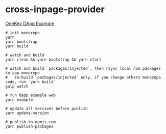 # cross-inpage-provider

[OneKey DApp Example](https://dapp-example.onekeytest.com/)

```
# init monorepo
yarn
yarn bootstrap
yarn build

# watch and build
yarn clean && yarn bootstrap && yarn start

# watch and build `packages/injected`, then rsync local npm packages to app-monorepo
#   re-build `packages/injected` only, if you change others monorepo code, run `yarn build`
gulp watch

# run dapp example web
yarn example

# update all versions before publish
yarn update-version

# publish to npmjs.com
yarn publish-packages
```

